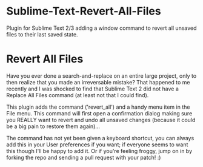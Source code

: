 Sublime-Text-Revert-All-Files
===============================

Plugin for Sublime Text 2/3 adding a window command to revert all unsaved files to their last saved state.

# Revert All Files

Have you ever done a search-and-replace on an entire large project, only to then realize that you made an irreversable mistake? That happened to me recently and I was shocked to find that Sublime Text 2 did not have a Replace All Files command (at least not that I could find).

This plugin adds the command ('revert_all') and a handy menu item in the File menu. This command will first open a confirmation dialog making sure you REALLY want to revert and undo all unsaved changes (because it could be a big pain to restore them again)...

The command has not yet been given a keyboard shortcut, you can always add this in your User preferences if you want; if everyone seems to want this though I'll be happy to add it. Or if you're feeling froggy, jump on in by forking the repo and sending a pull request with your patch! :)

